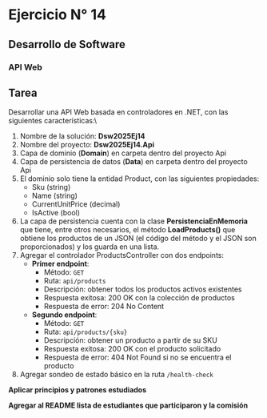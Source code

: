 # Ejercicio N° 14
## Desarrollo de Software
### API Web

## Tarea
Desarrollar una API Web basada en controladores en .NET, con las siguientes características:\

1. Nombre de la solución: __Dsw2025Ej14__
2. Nombre del proyecto: __Dsw2025Ej14.Api__
3. Capa de dominio (__Domain__) en carpeta dentro del proyecto Api
4. Capa de persistencia de datos (__Data__) en carpeta dentro del proyecto Api
5. El dominio solo tiene la entidad Product, con las siguientes propiedades:
	* Sku (string)
	* Name (string)
	* CurrentUnitPrice (decimal)
	* IsActive (bool)
6. La capa de persistencia cuenta con la clase __PersistenciaEnMemoria__ que tiene, entre otros necesarios, el método __LoadProducts()__ 
   que obtiene los productos de un JSON (el código del método y el JSON son proporcionados) y los guarda en una lista.
7. Agregar el controlador ProductsController con dos endpoints:
	- __Primer endpoint__:
		* Método: `GET`
		* Ruta: `api/products`
		* Descripción: obtener todos los productos activos existentes
		* Respuesta exitosa: 200 OK con la colección de productos
		* Respuesta de error: 204 No Content
	- __Segundo endpoint__:
		* Método: `GET`
		* Ruta: `api/products/{sku}`
		* Descripción: obtener un producto a partir de su SKU
		* Respuesta exitosa: 200 OK con el producto solicitado
		* Respuesta de error: 404 Not Found si no se encuentra el producto
8. Agregar sondeo de estado básico en la ruta `/health-check`

__Aplicar principios y patrones estudiados__

__Agregar al README lista de estudiantes que participaron y la comisión__

